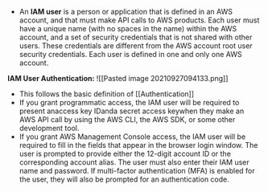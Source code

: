 * An **IAM user** is a person or application that is defined in an AWS account, and that must make API calls to AWS products. Each user must have a unique name (with no spaces in the name) within the AWS account, and a set of security credentials that is not shared with other users. These credentials are different from the AWS account root user security credentials. Each user is defined in one and only one AWS account.

**IAM User Authentication:**
![[Pasted image 20210927094133.png]]
* This follows the basic definition of [[Authentication]]
* If you grant programmatic access, the IAM user will be required to present anaccess key IDanda secret access keywhen they make an AWS API call by using the AWS CLI, the AWS SDK, or some other development tool.
* If you grant AWS Management Console access, the IAM user will be required to fill in the fields that appear in the browser login window. The user is prompted to provide either the 12-digit account ID or the corresponding account alias. The user must also enter their IAM user name and password. If multi-factor authentication (MFA) is enabled for the user, they will also be prompted for an authentication code.
